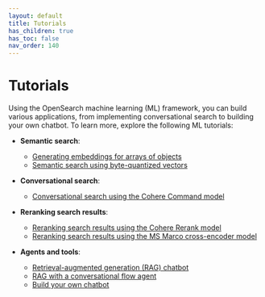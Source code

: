 ```yaml
---
layout: default
title: Tutorials
has_children: true
has_toc: false
nav_order: 140
---
```


# Tutorials

Using the OpenSearch machine learning (ML) framework, you can build various applications, from implementing conversational search to building your own chatbot. To learn more, explore the following ML tutorials:

- **Semantic search**:
    - [Generating embeddings for arrays of objects]({{site.url}}{{site.baseurl}}/ml-commons-plugin/tutorials/generate-embeddings/)
    - [Semantic search using byte-quantized vectors]({{site.url}}{{site.baseurl}}/ml-commons-plugin/tutorials/semantic-search-byte-vectors/)

- **Conversational search**:
    - [Conversational search using the Cohere Command model]({{site.url}}{{site.baseurl}}/ml-commons-plugin/tutorials/conversational-search-cohere/)

- **Reranking search results**:
    - [Reranking search results using the Cohere Rerank model]({{site.url}}{{site.baseurl}}/ml-commons-plugin/tutorials/reranking-cohere/)
    - [Reranking search results using the MS Marco cross-encoder model]({{site.url}}{{site.baseurl}}/ml-commons-plugin/tutorials/reranking-cross-encoder/)

- **Agents and tools**:
    - [Retrieval-augmented generation (RAG) chatbot]({{site.url}}{{site.baseurl}}/ml-commons-plugin/tutorials/rag-chatbot/)
    - [RAG with a conversational flow agent]({{site.url}}{{site.baseurl}}/ml-commons-plugin/tutorials/rag-conversational-agent/)
    - [Build your own chatbot]({{site.url}}{{site.baseurl}}/ml-commons-plugin/tutorials/build-chatbot/)